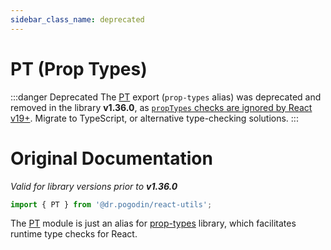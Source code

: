 ```yaml
---
sidebar_class_name: deprecated
---
```


# PT (Prop Types)
:::danger Deprecated
The [PT] export (`prop-types` alias) was deprecated and removed in
the library **v1.36.0**, as [`propTypes` checks are ignored by React v19+](https://react.dev/blog/2024/04/25/react-19-upgrade-guide#removed-proptypes-and-defaultprops).
Migrate to TypeScript, or alternative type-checking solutions.
:::

# Original Documentation
_Valid for library versions prior to **v1.36.0**_

```jsx
import { PT } from '@dr.pogodin/react-utils';
```
The [PT] module is just an alias for
[prop-types](https://www.npmjs.com/package/prop-types) library,
which facilitates runtime type checks for React.

[PT]: /docs/api/utils/prop-types
